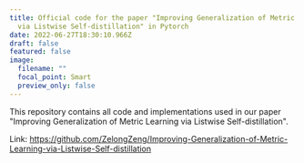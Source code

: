 ```yaml
---
title: Official code for the paper "Improving Generalization of Metric Learning
  via Listwise Self-distillation" in Pytorch
date: 2022-06-27T18:30:10.966Z
draft: false
featured: false
image:
  filename: ""
  focal_point: Smart
  preview_only: false
---
```

This repository contains all code and implementations used in our paper "Improving Generalization of Metric Learning via Listwise Self-distillation".

Link: https://github.com/ZelongZeng/Improving-Generalization-of-Metric-Learning-via-Listwise-Self-distillation